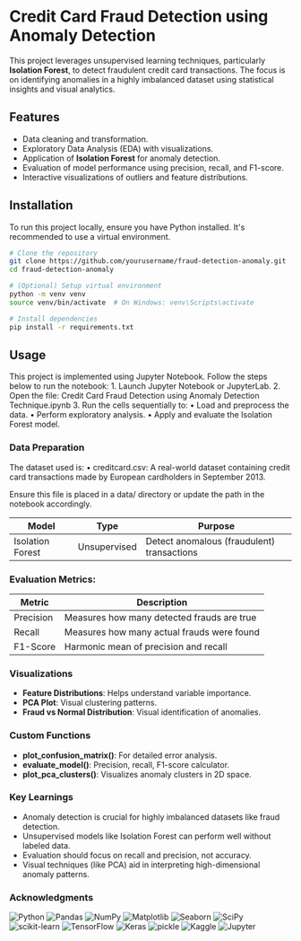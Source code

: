 # Credit Card Fraud Detection using Anomaly Detection

This project leverages unsupervised learning techniques, particularly **Isolation Forest**, to detect fraudulent credit card transactions. The focus is on identifying anomalies in a highly imbalanced dataset using statistical insights and visual analytics.

## Features
- Data cleaning and transformation.
- Exploratory Data Analysis (EDA) with visualizations.
- Application of **Isolation Forest** for anomaly detection.
- Evaluation of model performance using precision, recall, and F1-score.
- Interactive visualizations of outliers and feature distributions.
  
## Installation
To run this project locally, ensure you have Python installed. It's recommended to use a virtual environment.
```bash
# Clone the repository
git clone https://github.com/yourusername/fraud-detection-anomaly.git
cd fraud-detection-anomaly

# (Optional) Setup virtual environment
python -m venv venv
source venv/bin/activate  # On Windows: venv\Scripts\activate

# Install dependencies
pip install -r requirements.txt
```
## Usage
This project is implemented using Jupyter Notebook. Follow the steps below to run the notebook:
	1.	Launch Jupyter Notebook or JupyterLab.
	2.	Open the file:
Credit Card Fraud Detection using Anomaly Detection Technique.ipynb
	3.	Run the cells sequentially to:
	•	Load and preprocess the data.
	•	Perform exploratory analysis.
	•	Apply and evaluate the Isolation Forest model.

### Data Preparation
The dataset used is:
	•	creditcard.csv:
A real-world dataset containing credit card transactions made by European cardholders in September 2013.

Ensure this file is placed in a data/ directory or update the path in the notebook accordingly.

| Model             | Type         | Purpose                          |
|------------------|--------------|----------------------------------|
| Isolation Forest | Unsupervised | Detect anomalous (fraudulent) transactions |

### Evaluation Metrics:
| Metric    | Description                                 |
|-----------|---------------------------------------------|
| Precision | Measures how many detected frauds are true  |
| Recall    | Measures how many actual frauds were found  |
| F1-Score  | Harmonic mean of precision and recall       |

### Visualizations
- **Feature Distributions**: Helps understand variable importance.
- **PCA Plot**: Visual clustering patterns.
- **Fraud vs Normal Distribution**: Visual identification of anomalies.

### Custom Functions
- **plot_confusion_matrix()**: For detailed error analysis.
- **evaluate_model()**: Precision, recall, F1-score calculator.
- **plot_pca_clusters()**: Visualizes anomaly clusters in 2D space.

### Key Learnings
- Anomaly detection is crucial for highly imbalanced datasets like fraud detection.
- Unsupervised models like Isolation Forest can perform well without labeled data.
- Evaluation should focus on recall and precision, not accuracy.
- Visual techniques (like PCA) aid in interpreting high-dimensional anomaly patterns.

 ### Acknowledgments
 
![Python](https://img.shields.io/badge/Python-3.9+-blue?logo=python) ![Pandas](https://img.shields.io/badge/Pandas-1.x-150458?logo=pandas) ![NumPy](https://img.shields.io/badge/NumPy-1.x-013243?logo=numpy) ![Matplotlib](https://img.shields.io/badge/Matplotlib-3.x-3776AB?logo=python) ![Seaborn](https://img.shields.io/badge/Seaborn-0.11+-579ACA?logo=python) ![SciPy](https://img.shields.io/badge/SciPy-1.x-8CAAE6?logo=scipy) ![scikit-learn](https://img.shields.io/badge/scikit--learn-1.0+-F7931E?logo=scikit-learn) ![TensorFlow](https://img.shields.io/badge/TensorFlow-2.x-FF6F00?logo=tensorflow) ![Keras](https://img.shields.io/badge/Keras-2.x-D00000?logo=keras) ![pickle](https://img.shields.io/badge/pickle-serialization-green) ![Kaggle](https://img.shields.io/badge/Dataset-Kaggle-20BEFF?logo=kaggle) ![Jupyter](https://img.shields.io/badge/Jupyter-Notebook-F37626?logo=jupyter)
